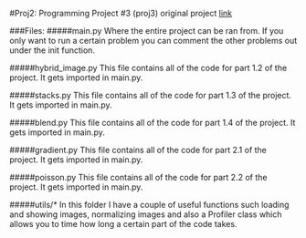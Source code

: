 #Proj2: Programming Project #3 (proj3)
original project [link](https://inst.eecs.berkeley.edu/~cs194-26/fa18/hw/proj3/index.html)

###Files:
#####main.py
Where the entire project can be ran from. If you only want to run a certain problem you can
comment the other problems out under the init function.

#####hybrid_image.py
This file contains all of the code for part 1.2 of the project. It gets imported in main.py.

#####stacks.py
This file contains all of the code for part 1.3 of the project. It gets imported in main.py.

#####blend.py
This file contains all of the code for part 1.4 of the project. It gets imported in main.py.

#####gradient.py
This file contains all of the code for part 2.1 of the project. It gets imported in main.py.

#####poisson.py
This file contains all of the code for part 2.2 of the project. It gets imported in main.py.

#####utils/*
In this folder I have a couple of useful functions such loading and showing images, normalizing 
images and also a Profiler class which allows you to time how long a certain part of the 
code takes.
